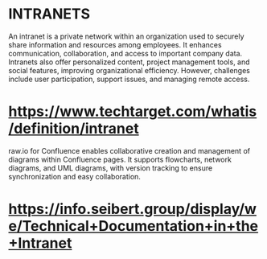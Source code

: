 # INTRANETS
An intranet is a private network within an organization used to securely share information and resources among employees. It enhances communication, collaboration, and access to important company data. Intranets also offer personalized content, project management tools, and social features, improving organizational efficiency. However, challenges include user participation, support issues, and managing remote access.
# https://www.techtarget.com/whatis/definition/intranet
raw.io for Confluence enables collaborative creation and management of diagrams within Confluence pages. It supports flowcharts, network diagrams, and UML diagrams, with version tracking to ensure synchronization and easy collaboration.
# https://info.seibert.group/display/we/Technical+Documentation+in+the+Intranet
